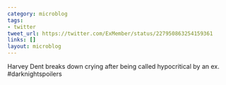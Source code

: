 ```yaml
---
category: microblog
tags:
- twitter
tweet_url: https://twitter.com/ExMember/status/227950863254159361
links: []
layout: microblog
---
```

Harvey Dent breaks down crying after being called hypocritical by an ex. #darknightspoilers
